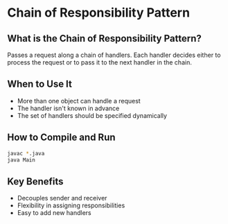 # Chain of Responsibility Pattern

## What is the Chain of Responsibility Pattern?

Passes a request along a chain of handlers. Each handler decides either to process the request or to pass it to the next handler in the chain.

## When to Use It

- More than one object can handle a request
- The handler isn't known in advance
- The set of handlers should be specified dynamically

## How to Compile and Run

```bash
javac *.java
java Main
```

## Key Benefits

- Decouples sender and receiver
- Flexibility in assigning responsibilities
- Easy to add new handlers
